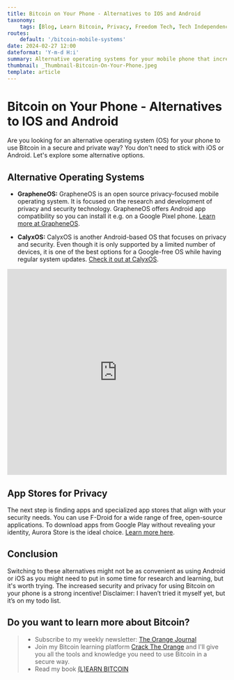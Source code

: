 ```yaml
---
title: Bitcoin on Your Phone - Alternatives to IOS and Android
taxonomy:
    tags: [Blog, Learn Bitcoin, Privacy, Freedom Tech, Tech Independence]
routes:
    default: '/bitcoin-mobile-systems'
date: 2024-02-27 12:00
dateformat: 'Y-m-d H:i'
summary: Alternative operating systems for your mobile phone that increase privacy and security while using Bitcoin.
thumbnail: _Thumbnail-Bitcoin-On-Your-Phone.jpeg
template: article
---
```


# Bitcoin on Your Phone - Alternatives to IOS and Android

Are you looking for an alternative operating system (OS) for your phone to use Bitcoin in a secure and private way? You don't need to stick with iOS or Android. Let's explore some alternative options.

## Alternative Operating Systems

* **GrapheneOS:** GrapheneOS is an open source privacy-focused mobile operating system. It is focused on the research and development of privacy and security technology. GrapheneOS offers Android app compatibility so you can install it e.g. on a Google Pixel phone. [Learn more at GrapheneOS](https://grapheneos.org/).

* **CalyxOS:** CalyxOS is another Android-based OS that focuses on privacy and security. Even though it is only supported by a limited number of devices, it is one of the best options for a Google-free OS while having regular system updates. [Check it out at CalyxOS](https://calyxos.org/).

<iframe width="100%" height="473" src="https://www.youtube.com/embed/7v6IiaMhOys?si=QR9w-79yhNvyXZnv" title="YouTube video player" frameborder="0" allow="accelerometer; autoplay; clipboard-write; encrypted-media; gyroscope; picture-in-picture; web-share" allowfullscreen></iframe>

## App Stores for Privacy

The next step is finding apps and specialized app stores that align with your security needs. 
You can use F-Droid for a wide range of free, open-source applications. To download apps from Google Play without revealing your identity, Aurora Store is the ideal choice. [Learn more here](https://f-droid.org/packages/com.aurora.store/).

## Conclusion

Switching to these alternatives might not be as convenient as using Android or iOS as you might need to put in some time for research and learning, but it's worth trying. The increased security and privacy for using Bitcoin on your phone is a strong incentive! Disclaimer: I haven’t tried it myself yet, but it’s on my todo list.

## Do you want to learn more about Bitcoin? 

> * Subscribe to my weekly newsletter: [The Orange Journal](https://anita.link/news)
> * Join my Bitcoin learning platform [Crack The Orange](https://cracktheorange.com) and I'll give you all the tools and knowledge you need to use Bitcoin in a secure way.
> * Read my book [(L)EARN BITCOIN](https://learnbitcoin.link/)
